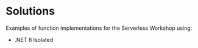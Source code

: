 # Solutions

Examples of function implementations for the Serverless Workshop using:
- .NET 8 Isolated